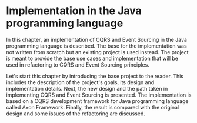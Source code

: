 # Implementation in the Java programming language

In this chapter, an implementation of CQRS and Event Sourcing in the Java programming language is  described. The base for the implementation was not written from scratch but an existing project is used instead. The project is meant to provide the base use cases and implementation that will be used in refactoring to CQRS and Event Sourcing principles.

Let's start this chapter by introducing the base project to the reader. This includes the description of the project's goals, its design and implementation details. Next, the new design and the path taken in implementing CQRS and Event Sourcing is presented. The implementation is based on a CQRS development framework for Java programming language called Axon Framework. Finally, the result is compared with the original design and some issues of the refactoring are discussed.

